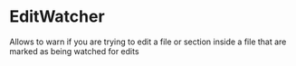 # EditWatcher
Allows to warn if you are trying to edit a file or section inside a file that are marked as being watched for edits
